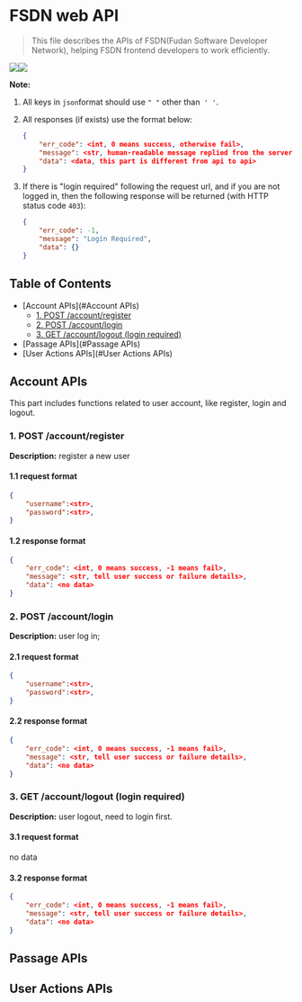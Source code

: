 # FSDN web API

>   This file describes the APIs of FSDN(Fudan Software Developer Network), helping FSDN frontend developers to work efficiently.

![](https://img.shields.io/badge/FSDN-API-brighgreen.svg)![](https://img.shields.io/badge/API-Documentation-green.svg)

**Note:** 

1.  All keys in `json`format should use `" "` other than` ' '`. 

2.  All responses (if exists) use the format below:

    ```json
    {
    	"err_code": <int, 0 means success, otherwise fail>,
    	"message": <str, human-readable message replied from the server>,
    	"data": <data, this part is different from api to api>
    }
    ```

3.  If there is "login required" following the request url, and if you are not logged in, then the following response will be returned (with HTTP status code `403`):

    ```json
    {
    	"err_code": -1,
    	"message": "Login Required",
    	"data": {}
    }
    ```

## Table of Contents
-    [Account APIs](#Account APIs)
        -   [1. POST /account/register](#1-post-accountregister)
        -   [2. POST /account/login](#2-post-accountlogin)
        -   [3. GET /account/logout (login required)](#3-get-accountlogout-login-required)
-   [Passage APIs](#Passage APIs)
-   [User Actions APIs](#User Actions APIs)



## Account APIs

This part includes functions related to user account, like register, login and logout.

### 1. POST /account/register

**Description:** register a new user

#### 1.1 request format

```json
{
    "username":<str>,
    "password":<str>,
}
```

#### 1.2 response format

```json
{
	"err_code": <int, 0 means success, -1 means fail>,
	"message": <str, tell user success or failure details>,
	"data": <no data>
}
```

### 2. POST /account/login

**Description:** user log in;

#### 2.1 request format

```json
{
    "username":<str>,
    "password":<str>,
}
```

#### 2.2 response format

```json
{
	"err_code": <int, 0 means success, -1 means fail>,
	"message": <str, tell user success or failure details>,
	"data": <no data>
}
```

### 3. GET /account/logout (login required)

**Description:**  user logout, need to login first.

#### 3.1 request format

no data

#### 3.2 response format

```json
{
	"err_code": <int, 0 means success, -1 means fail>,
	"message": <str, tell user success or failure details>,
	"data": <no data>
}
```



## Passage APIs



## User Actions APIs

